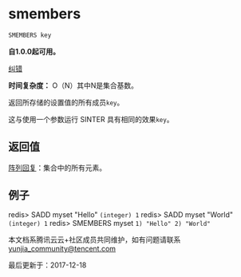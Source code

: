 # smembers

```javascript
SMEMBERS key
```

**自1.0.0起可用。**

[纠错](javascript:;)

**时间复杂度：** O（N）其中N是集合基数。

返回所存储的设置值的所有成员`key`。

这与使用一个参数运行 SINTER 具有相同的效果`key`。

## 返回值

[阵列回复](https://redis.io/topics/protocol#array-reply)：集合中的所有元素。

## 例子

redis> SADD myset "Hello" `(integer) 1` redis> SADD myset "World" `(integer) 1` redis> SMEMBERS myset `1) "Hello" 2) "World"`

本文档系腾讯云云+社区成员共同维护，如有问题请联系 yunjia_community@tencent.com

最后更新于：2017-12-18